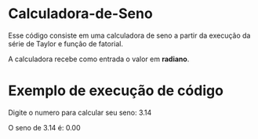 # Calculadora-de-Seno
Esse código consiste em uma calculadora de seno a partir da execução da série de Taylor e função de fatorial. <br/>

A calculadora recebe como entrada o valor em <b>radiano</b>.
<br/>
<h1> Exemplo de execução de código </h1>

Digite o numero para calcular seu seno: 3.14 <br/>

O seno de 3.14 é: 0.00 <br/>
